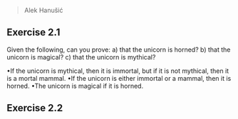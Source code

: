 > Alek Hanušić

## Exercise 2.1
Given the following, can you prove:
a) that the unicorn is horned?
b) that the unicorn is magical?
c) that the unicorn is mythical?

•If the unicorn is mythical, then it is immortal, but if it is not mythical, then it is a mortal mammal.
•If the unicorn is either immortal or a mammal, then it is horned.
•The unicorn is magical if it is horned.


## Exercise 2.2
